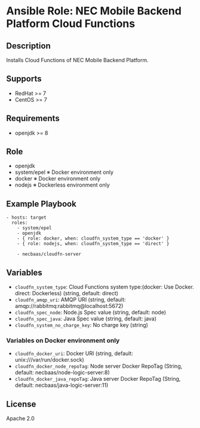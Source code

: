 # Ansible Role: NEC Mobile Backend Platform Cloud Functions

## Description

Installs Cloud Functions of NEC Mobile Backend Platform.

## Supports

* RedHat >= 7
* CentOS >= 7

## Requirements

* openjdk >= 8

## Role

* openjdk
* system/epel ※ Docker environment only
* docker ※ Docker environment only
* nodejs ※ Dockerless environment only

## Example Playbook

    - hosts: target
      roles:
        - system/epel
        - openjdk
        - { role: docker, when: cloudfn_system_type == 'docker' }
        - { role: nodejs, when: cloudfn_system_type == 'direct' }

        - necbaas/cloudfn-server

## Variables

* ``cloudfn_system_type``: Cloud Functions system type:(docker: Use Docker. direct: Dockerless) (string, default: direct)
* ``cloudfn_amqp_uri``: AMQP URI (string, default: amqp://rabbitmq:rabbitmq@localhost:5672)
* ``cloudfn_spec_node``: Node.js Spec value (string, default: node)
* ``cloudfn_spec_java``: Java Spec value (string, default: java)
* ``cloudfn_system_no_charge_key``: No charge key (string)

### Variables on Docker environment only

* ``cloudfn_docker_uri``: Docker URI (string, default: unix:///var/run/docker.sock)
* ``cloudfn_docker_node_repoTag``: Node server Docker RepoTag (String, default: necbaas/node-logic-server:8)
* ``cloudfn_docker_java_repoTag``: Java server Docker RepoTag (String, default: necbaas/java-logic-server:11)

## License

Apache 2.0
